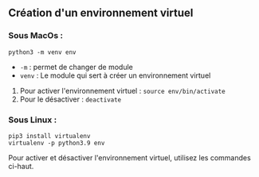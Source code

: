 ## Création d'un environnement virtuel 

### Sous MacOs :

`python3 -m venv env`

- `-m` : permet de changer de module
- `venv` : Le module qui sert à créer un environnement virtuel

1. Pour activer l'environnement virtuel : `source env/bin/activate`
2. Pour le désactiver : `deactivate`


### Sous Linux :
```
pip3 install virtualenv
virtualenv -p python3.9 env
```

Pour activer et désactiver l'environnement virtuel, utilisez les commandes ci-haut.

